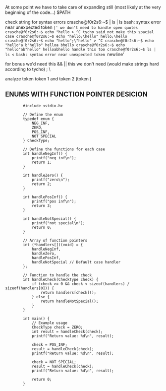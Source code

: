 At some point we have to take care of expanding still (most likely at the very beginning of the code...)
	$PATH

check string for syntax errors
	crasche@f0r2s6:~$ | ls | ls
	bash: syntax error near unexpected token `|'
we don't meed to handle open quotes
	crasche@f0r2s6:~$ echo "hello
	> ^C
tycho said not make this spacial case
	crasche@f0r2s6:~$ echo "hello;\hello"
	hello;\hello
	crasche@f0r2s6:~$ echo "hello";\"hello"
	> ^C
	crasche@f0r2s6:~$ echo "hello"a b"hello"
	helloa bhello
	crasche@f0r2s6:~$ echo "hello"ab"hello"
	helloabhello
handle this too
	crasche@f0r2s6:~$ ls | ls <
	bash: syntax error near unexpected token `newline'

for bonus we'd need this
	&& ||
this we don't need (would make strings hard according to tycho)
	; \



analyze token
	token 1 and token 2 (token )




## ENUMS WITH FUNCTION POINTER DESICION
			#include <stdio.h>

			// Define the enum
			typedef enum {
				NEG_INF,
				ZERO,
				POS_INF,
				NOT_SPECIAL
			} CheckType;

			// Define the functions for each case
			int handleNegInf() {
				printf("neg inf\n");
				return 1;
			}

			int handleZero() {
				printf("zero\n");
				return 2;
			}

			int handlePosInf() {
				printf("pos inf\n");
				return 3;
			}

			int handleNotSpecial() {
				printf("not special\n");
				return 0;
			}

			// Array of function pointers
			int (*handlers[])(void) = {
				handleNegInf,
				handleZero,
				handlePosInf,
				handleNotSpecial // Default case handler
			};

			// Function to handle the check
			int handleCheck(CheckType check) {
				if (check >= 0 && check < sizeof(handlers) / sizeof(handlers[0])) {
					return handlers[check]();
				} else {
					return handleNotSpecial();
				}
			}

			int main() {
				// Example usage
				CheckType check = ZERO;
				int result = handleCheck(check);
				printf("Return value: %d\n", result);

				check = POS_INF;
				result = handleCheck(check);
				printf("Return value: %d\n", result);

				check = NOT_SPECIAL;
				result = handleCheck(check);
				printf("Return value: %d\n", result);

				return 0;
			}

